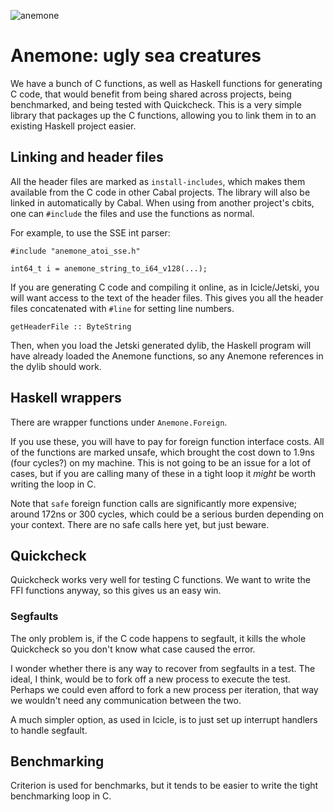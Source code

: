 ![anemone](https://upload.wikimedia.org/wikipedia/commons/thumb/a/a9/Haeckel_Actiniae.jpg/539px-Haeckel_Actiniae.jpg)

Anemone: ugly sea creatures
=======

We have a bunch of C functions, as well as Haskell functions for generating C code, that would benefit from being shared across projects, being benchmarked, and being tested with Quickcheck.
This is a very simple library that packages up the C functions, allowing you to link them in to an existing Haskell project easier.

## Linking and header files
All the header files are marked as `install-includes`, which makes them available from the C code in other Cabal projects.
The library will also be linked in automatically by Cabal.
When using from another project's cbits, one can `#include` the files and use the functions as normal.

For example, to use the SSE int parser:
```
#include "anemone_atoi_sse.h"

int64_t i = anemone_string_to_i64_v128(...);
```

If you are generating C code and compiling it online, as in Icicle/Jetski, you will want access to the text of the header files.
This gives you all the header files concatenated with `#line` for setting line numbers.
```
getHeaderFile :: ByteString
```

Then, when you load the Jetski generated dylib, the Haskell program will have already loaded the Anemone functions, so any Anemone references in the dylib should work.


## Haskell wrappers
There are wrapper functions under `Anemone.Foreign`.

If you use these, you will have to pay for foreign function interface costs.
All of the functions are marked unsafe, which brought the cost down to 1.9ns (four cycles?) on my machine.
This is not going to be an issue for a lot of cases, but if you are calling many of these in a tight loop it *might* be worth writing the loop in C.

Note that `safe` foreign function calls are significantly more expensive; around 172ns or 300 cycles, which could be a serious burden depending on your context.
There are no safe calls here yet, but just beware.



## Quickcheck
Quickcheck works very well for testing C functions.
We want to write the FFI functions anyway, so this gives us an easy win.

### Segfaults
The only problem is, if the C code happens to segfault, it kills the whole Quickcheck so you don't know what case caused the error.

I wonder whether there is any way to recover from segfaults in a test.
The ideal, I think, would be to fork off a new process to execute the test.
Perhaps we could even afford to fork a new process per iteration, that way we wouldn't need any communication between the two.

A much simpler option, as used in Icicle, is to just set up interrupt handlers to handle segfault.

## Benchmarking
Criterion is used for benchmarks, but it tends to be easier to write the tight benchmarking loop in C.

